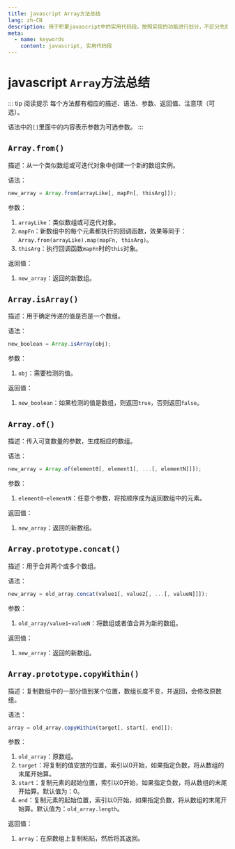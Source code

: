 ```yaml
---
title: javascript Array方法总结
lang: zh-CN
description: 用于积累javascript中的实用代码段。按照实现的功能进行划分，不区分先后。
meta:
  - name: keywords
    content: javascript, 实用代码段
---
```


# javascript `Array`方法总结 #

::: tip 阅读提示
每个方法都有相应的描述、语法、参数、返回值、注意项（可选）。

语法中的`[]`里面中的内容表示参数为可选参数。
:::

## `Array.from()` ##

描述：从一个类似数组或可迭代对象中创建一个新的数组实例。

语法：

```javascript
new_array = Array.from(arrayLike[, mapFn[, thisArg]]);
```

参数：

1. `arrayLike`：类似数组或可迭代对象。
2. `mapFn`：新数组中的每个元素都执行的回调函数，效果等同于：`Array.from(arrayLike).map(mapFn, thisArg)`。
3. `thisArg`：执行回调函数`mapFn`时的`this`对象。

返回值：

1. `new_array`：返回的新数组。

## `Array.isArray()` ##

描述：用于确定传递的值是否是一个数组。

语法：

```javascript
new_boolean = Array.isArray(obj);
```

参数：

1. `obj`：需要检测的值。

返回值：

1. `new_boolean`：如果检测的值是数组，则返回`true`，否则返回`false`。

## `Array.of()` ##

描述：传入可变数量的参数，生成相应的数组。

语法：

```javascript
new_array = Array.of(element0[, element1[, ...[, elementN]]]);
```

参数：

1. `element0~elementN`：任意个参数，将按顺序成为返回数组中的元素。

返回值：

1. `new_array`：返回的新数组。

## `Array.prototype.concat()` ##

描述：用于合并两个或多个数组。

语法：

```javascript
new_array = old_array.concat(value1[, value2[, ...[, valueN]]]);
```

参数：

1. `old_array/value1~valueN`：将数组或者值合并为新的数组。

返回值：

1. `new_array`：返回的新数组。

## `Array.prototype.copyWithin()` ##

描述：复制数组中的一部分值到某个位置，数组长度不变，并返回，会修改原数组。

语法：

```javascript
array = old_array.copyWithin(target[, start[, end]]);
```

参数：

1. `old_array`：原数组。
2. `target`：将复制的值安放的位置，索引以0开始，如果指定负数，将从数组的末尾开始算。
3. `start`：复制元素的起始位置，索引以0开始，如果指定负数，将从数组的末尾开始算。默认值为：0。
4. `end`：复制元素的起始位置，索引以0开始，如果指定负数，将从数组的末尾开始算。默认值为：`old_array.length`。

返回值：

1. `array`：在原数组上复制粘贴，然后将其返回。
